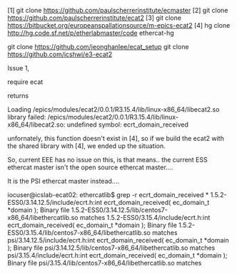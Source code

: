 
[1] git clone https://github.com/paulscherrerinstitute/ecmaster
[2] git clone https://github.com/paulscherrerinstitute/ecat2
[3] git clone https://bitbucket.org/europeanspallationsource/m-epics-ecat2
[4] hg clone http://hg.code.sf.net/p/etherlabmaster/code ethercat-hg


git clone https://github.com/jeonghanlee/ecat_setup
git clone https://github.com/icshwi/e3-ecat2

Issue 1,


require ecat

returns

Loading /epics/modules/ecat2/0.0.1/R3.15.4/lib/linux-x86_64/libecat2.so library failed: /epics/modules/ecat2/0.0.1/R3.15.4/lib/linux-x86_64/libecat2.so: undefined symbol: ecrt_domain_received


unfornately, this function doesn't exist in [4], so if we build the ecat2 with the shared library with [4], we ended up the situation.

So, current EEE has no issue on this, is that means.. the current ESS ethercat master isn't the open source ethercat master....

It is the PSI ethercat master instead....

iocuser@icslab-ecat02: ethercatlib$ grep -r ecrt_domain_received *
1.5.2-ESS0/3.14.12.5/include/ecrt.h:int ecrt_domain_received( ec_domain_t *domain );
Binary file 1.5.2-ESS0/3.14.12.5/lib/centos7-x86_64/libethercatlib.so matches
1.5.2-ESS0/3.15.4/include/ecrt.h:int ecrt_domain_received( ec_domain_t *domain );
Binary file 1.5.2-ESS0/3.15.4/lib/centos7-x86_64/libethercatlib.so matches
psi/3.14.12.5/include/ecrt.h:int ecrt_domain_received( ec_domain_t *domain );
Binary file psi/3.14.12.5/lib/centos7-x86_64/libethercatlib.so matches
psi/3.15.4/include/ecrt.h:int ecrt_domain_received( ec_domain_t *domain );
Binary file psi/3.15.4/lib/centos7-x86_64/libethercatlib.so matches


